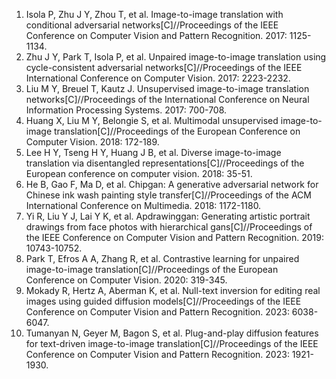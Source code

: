 <ol>
<li> Isola P, Zhu J Y, Zhou T, et al. Image-to-image translation with conditional adversarial networks[C]//Proceedings of the IEEE Conference on Computer Vision and Pattern Recognition. 2017: 1125-1134.
  
<li> Zhu J Y, Park T, Isola P, et al. Unpaired image-to-image translation using cycle-consistent adversarial networks[C]//Proceedings of the IEEE International Conference on Computer Vision. 2017: 2223-2232.

<li>Liu M Y, Breuel T, Kautz J. Unsupervised image-to-image translation networks[C]//Proceedings of the International Conference on Neural Information Processing Systems. 2017: 700-708.

<li>Huang X, Liu M Y, Belongie S, et al. Multimodal unsupervised image-to-image translation[C]//Proceedings of the European Conference on Computer Vision. 2018: 172-189.

<li>Lee H Y, Tseng H Y, Huang J B, et al. Diverse image-to-image translation via disentangled representations[C]//Proceedings of the European conference on computer vision. 2018: 35-51.

<li>He B, Gao F, Ma D, et al. Chipgan: A generative adversarial network for Chinese ink wash painting style transfer[C]//Proceedings of the ACM International Conference on Multimedia. 2018: 1172-1180.
  
<li> Yi R, Liu Y J, Lai Y K, et al. Apdrawinggan: Generating artistic portrait drawings from face photos with hierarchical gans[C]//Proceedings of the IEEE Conference on Computer Vision and Pattern Recognition. 2019: 10743-10752.

<li>Park T, Efros A A, Zhang R, et al. Contrastive learning for unpaired image-to-image translation[C]//Proceedings of the European Conference on Computer Vision. 2020: 319-345.

<li>Mokady R, Hertz A, Aberman K, et al. Null-text inversion for editing real images using guided diffusion models[C]//Proceedings of the IEEE Conference on Computer Vision and Pattern Recognition. 2023: 6038-6047.
  
<li>Tumanyan N, Geyer M, Bagon S, et al. Plug-and-play diffusion features for text-driven image-to-image translation[C]//Proceedings of the IEEE Conference on Computer Vision and Pattern Recognition. 2023: 1921-1930.
</ol>
